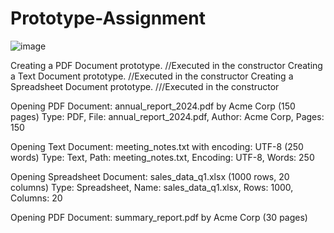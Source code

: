 # Prototype-Assignment
![image](https://github.com/user-attachments/assets/946a3adc-35a5-48ce-91a5-2148a8a0266d)

  Creating a PDF Document prototype. //Executed in the constructor
  Creating a Text Document prototype. //Executed in the constructor
  Creating a Spreadsheet Document prototype. ///Executed in the constructor

  Opening PDF Document: annual_report_2024.pdf by Acme Corp (150 pages)
  Type: PDF, File: annual_report_2024.pdf, Author: Acme Corp, Pages: 150

  Opening Text Document: meeting_notes.txt with encoding: UTF-8 (250 words)
  Type: Text, Path: meeting_notes.txt, Encoding: UTF-8, Words: 250

  Opening Spreadsheet Document: sales_data_q1.xlsx (1000 rows, 20 columns)
  Type: Spreadsheet, Name: sales_data_q1.xlsx, Rows: 1000, Columns: 20

  Opening PDF Document: summary_report.pdf by Acme Corp (30 pages)

